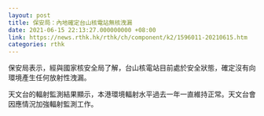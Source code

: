 ```yaml
---
layout: post
title: 保安局：內地確定台山核電站無核洩漏
date: 2021-06-15 22:13:27.000000000 +08:00
link: https://news.rthk.hk/rthk/ch/component/k2/1596011-20210615.htm
categories: rthk
---
```


保安局表示，經與國家核安全局了解，台山核電站目前處於安全狀態，確定沒有向環境產生任何放射性洩漏。

天文台的輻射監測結果顯示，本港環境輻射水平過去一年一直維持正常。天文台會因應情況加強輻射監測工作。
